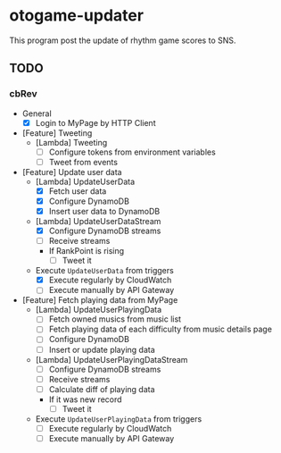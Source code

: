 # otogame-updater

This program post the update of rhythm game scores to SNS.

## TODO

### cbRev

- General
  - [x] Login to MyPage by HTTP Client
- [Feature] Tweeting
  - [Lambda] Tweeting
	- [ ] Configure tokens from environment variables
	- [ ] Tweet from events
- [Feature] Update user data
  - [Lambda] UpdateUserData
	- [x] Fetch user data
    - [x] Configure DynamoDB
	- [x] Insert user data to DynamoDB
  - [Lambda] UpdateUserDataStream
	- [x] Configure DynamoDB streams
	- [ ] Receive streams
	- If RankPoint is rising
	  - [ ] Tweet it
  - Execute `UpdateUserData` from triggers
	- [x] Execute regularly by CloudWatch
	- [ ] Execute manually by API Gateway
- [Feature] Fetch playing data from MyPage
  - [Lambda] UpdateUserPlayingData
    - [ ] Fetch owned musics from music list
    - [ ] Fetch playing data of each difficulty from music details page
	- [ ] Configure DynamoDB
	- [ ] Insert or update playing data
  - [Lambda] UpdateUserPlayingDataStream
	- [ ] Configure DynamoDB streams
	- [ ] Receive streams
	- [ ] Calculate diff of playing data
	- If it was new record
      - [ ] Tweet it
  - Execute `UpdateUserPlayingData` from triggers
	- [ ] Execute regularly by CloudWatch
	- [ ] Execute manually by API Gateway
